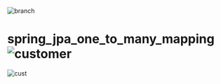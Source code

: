 ![branch](https://user-images.githubusercontent.com/119667672/215252930-ac6460c5-e662-4557-8dad-065cfaf54509.JPG)
# spring_jpa_one_to_many_mapping![customer](https://user-images.githubusercontent.com/119667672/215252907-ea3f0a53-638c-423d-83ff-e418bd20a01e.JPG)
![cust](https://user-images.githubusercontent.com/119667672/215252911-7c6590ee-f738-40f9-a980-661bd76809c8.JPG)
